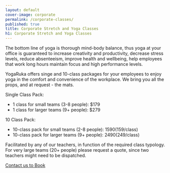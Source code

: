 ```yaml
---
layout: default
cover-image: corporate
permalink: /corporate-classes/
published: true
title: Corporate Stretch and Yoga Classes
h1: Corporate Stretch and Yoga Classes
---
```


<section markdown="1" class="Longform Longform--blogpost">
The bottom line of yoga is thorough mind-body balance, thus yoga at your office is guaranteed to increase creativity and productivity, decrease stress levels, reduce absenteeism, improve health and wellbeing, help employees that work long hours maintain focus and high performance levels.

YogaRuka offers singe and 10-class packages for your employees to enjoy yoga in the comfort and convenience of the workplace. We bring you all the props, and at request - the mats.

Single Class Pack:

- 1 class for small teams (3-8 people): $179
- 1 class for larger teams (9+ people): $279


10 Class Pack:

- 10-class pack for small teams (2-8 people): $1590 ($159/class)
- 10-class pack for larger teams (9+ people): $2490 ($249/class)

Facilitated by any of our teachers, in function of the required class typology. For very large teams (20+ people) please request a quote, since two teachers might need to be dispatched.

<a class="button" href="/contact">Contact us to Book</a>
</section>